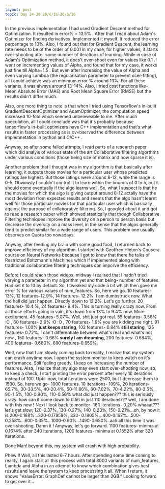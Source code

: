 ```yaml
---
layout: post
topic: Day 24-30 20/6/16-26/6/16
---
```

In the previous implementation I had used Gradient Descent method for Optimization. It resulted in error% = 13.5% . After that I read about Adam's Optimizer for finding derivatives. Implemented it myself. It reduced the error percentage to 13%. Also, I found out that for Gradient Descent, the learning rate needs to be of the order of 0.001 in my case, for higher values, it starts over-shooting after some number of iterations of learning. While in case of Adam's Optimization method, it does't over-shoot even for values like 0.1 . I went on incrementing values of Alpha, and found that for my case, it works just fine till Alpha=1.5 . But even after increasing the value of Alpha and even varying Lambda (the regularisation parameter to prevent ocer-fitting), all i could achieve was an minimum error % around 13%. For all these variants, it was always around 13-14%. Also, I tried cost functions like- Mean Absolute Error (MAE) and Root Mean Square Error (RMSE) but the results didn't differ much.

Also, one more thing to note is that when I tried using Tensorflow's in-built GradientDescentOptimizer and AdamOptimizer, the computation speed increased 10-fold which seemed unbeieveable to me. After much speculation, all I could conclude was that it's probably because tensorflow's in-built optimizers have C++ implemntation and that's what results in faster processing as is ov=bserved the difference between implemnetation in python and C/C++ .

Anyway, so after some failed attmpts, I read parts of a research paper which did analyis of various state of the art Collaborative filtering algorthms under various conditions (those being size of matrix and how sparse it is).

Another problem that I thought was in my algorithm is that basically after learning, it outputs those movies for a particular user whose predicted ratings are highest. But those ratings were around 8-12, while the range is 0-5. Obviously I couldn't control it to learn within the bounds of 0 to 5, but it should come eventually if the algo learns well. So, what I suspect is that he the movies for which the algo is giving output around 8-12 actally have the most deviation from expected results and seems that the algo hasn't learnt well for those particluar movies for that particular user which is basically against the purpose of collaborative filtering. So, I googled about it and got to read a research paper which showed stastically that though Collaborative Filtering techniques improve the diversity on a person to person basis but decrease the diversity on a mass level, in the sense that the algos generally tend to predict similar for a wide range of users. This problem one usually observes on Quora too nowadays.

Anyway, after feeding my brain with some good food, I returned back to improve efficiency of my algorithm. I started with Geoffrey Hinton's Cousera course on Neural Networks because I got to know that there he talks of Restricted Boltzmann's Machines which if implemented along with traditional collaborative filtering techniques can imporve the efficiency. 

Before I could reach those videos, midway I realised that I hadn't tried varying a parameter in my algorithm yet and that being- number of features. Had set it to 10 by default. So, I tweaked my code a bit which then gave me error % for various values of num_features. So, here we go. 10 features- 13%, 12 features-12.9%, 14 features- 12.2%. I am dumbstruck now. What the hell did just happen. Directly down to 12.2%. Let's go further. 20 features- 10.4 %, 24 features- 9.4%. This is turning really crazy now. From all those efforts going in vain, it's down from 13% to 9.4% now. More excitement. 45 features- 5.07%. Well, shit just got real. 55 features- 3.56% :O , 60 features- 2.9% :O :O , 70 features- 1.9% you are kidding me right. 91 features- 1.00% **just keeps staring**, 102 features- 0.84% **still staring**, 125 features- 0.72%. I can't differentiate between what's real and what's not now , 150 features- 0.68% **surely I am dreaming**, 200 features- 0.664%, 400 features- 0.660%, 800 features-0.659%. 

Well, now that I am slowly coming back to reality, I realize that my system can crash anytime now. I open the system monitor to keep watch on it's performance. Still feeling greedy, I keep on increasing the number of features. Also, I realize that my algo may even start over-shooting now, so, to keep a check, I start printing the error percent after every 10 iterations instead of 100. Uptill now, total iterations were 2500, but I decrease them to 1500. So, here we go- 1000 features. 10 iterations- 109%, 20 iterations- 65.7%, 30-33.5%, 40-20.4%, 50-11.86%, 60-7.02%, 70-4.22%, 80-2.5%, 90-1.5%, 100-0.90%, 110-0.56% what did just happen??? this is seriously crazy. how can it come down to 0.56 in just 110 iterations??? well, I am done with this now ! Next I look back to monitor- 160 iterations- 0.20% whaaat??? let's get slow; 120-0.37%, 130-0.27%, 140-0.23%, 150-0.21%...oh, by now it is 200-0.188%...320-0.17959%, 330- 0.1805%...400-0.197%...500-0.258%...600-0.35%...1000-0.60%...1490-0.650%..aah all this time it was over-shooting. Damn it ! Amyway, let's go forward. 1100 features- minima at 0.1674% after 340 iterations, 1200 features- minima at 0.1552% after 320 iterations. 

Done Man! beyond this, my system will crash with high probability.

Phew !! Well, all this lasted 6-7 hours. After spending some time coming to reality, I again start all this process with total 8000 variants of num_features, Lambda and Alpha in an attempt to know which combination gives best results and leave the system to keep processing it all. When I return, it shows "ValueError: GraphDef cannot be larger than 2GB." Looking forward to get over it...
